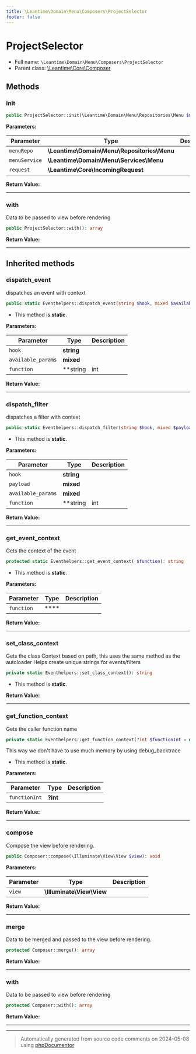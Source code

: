 ```yaml
---
title: \Leantime\Domain\Menu\Composers\ProjectSelector
footer: false
---
```


# ProjectSelector





* Full name: `\Leantime\Domain\Menu\Composers\ProjectSelector`
* Parent class: [\Leantime\Core\Composer](../../../Core/Composer.md)



## Methods

### init



```php
public ProjectSelector::init(\Leantime\Domain\Menu\Repositories\Menu $menuRepo, \Leantime\Domain\Menu\Services\Menu $menuService, \Leantime\Core\IncomingRequest $request): void
```








**Parameters:**

| Parameter | Type | Description |
|-----------|------|-------------|
| `menuRepo` | **\Leantime\Domain\Menu\Repositories\Menu** |  |
| `menuService` | **\Leantime\Domain\Menu\Services\Menu** |  |
| `request` | **\Leantime\Core\IncomingRequest** |  |


**Return Value:**





---
### with

Data to be passed to view before rendering

```php
public ProjectSelector::with(): array
```









**Return Value:**





---


## Inherited methods

### dispatch_event

dispatches an event with context

```php
public static Eventhelpers::dispatch_event(string $hook, mixed $available_params = [], string|int|null $function = null): void
```



* This method is **static**.




**Parameters:**

| Parameter | Type | Description |
|-----------|------|-------------|
| `hook` | **string** |  |
| `available_params` | **mixed** |  |
| `function` | **string|int|null** |  |


**Return Value:**





---
### dispatch_filter

dispatches a filter with context

```php
public static Eventhelpers::dispatch_filter(string $hook, mixed $payload, mixed $available_params = [], string|int|null $function = null): mixed
```



* This method is **static**.




**Parameters:**

| Parameter | Type | Description |
|-----------|------|-------------|
| `hook` | **string** |  |
| `payload` | **mixed** |  |
| `available_params` | **mixed** |  |
| `function` | **string|int|null** |  |


**Return Value:**





---
### get_event_context

Gets the context of the event

```php
protected static Eventhelpers::get_event_context( $function): string
```



* This method is **static**.




**Parameters:**

| Parameter | Type | Description |
|-----------|------|-------------|
| `function` | **** |  |


**Return Value:**





---
### set_class_context

Gets the class Context based on path, this uses the same method as the autoloader
Helps create unique strings for events/filters

```php
private static Eventhelpers::set_class_context(): string
```



* This method is **static**.





**Return Value:**





---
### get_function_context

Gets the caller function name

```php
private static Eventhelpers::get_function_context(?int $functionInt = null): string
```

This way we don't have to use much memory by using debug_backtrace

* This method is **static**.




**Parameters:**

| Parameter | Type | Description |
|-----------|------|-------------|
| `functionInt` | **?int** |  |


**Return Value:**





---
### compose

Compose the view before rendering.

```php
public Composer::compose(\Illuminate\View\View $view): void
```








**Parameters:**

| Parameter | Type | Description |
|-----------|------|-------------|
| `view` | **\Illuminate\View\View** |  |


**Return Value:**





---
### merge

Data to be merged and passed to the view before rendering.

```php
protected Composer::merge(): array
```









**Return Value:**





---
### with

Data to be passed to view before rendering

```php
protected Composer::with(): array
```









**Return Value:**





---


---
> Automatically generated from source code comments on 2024-05-08 using [phpDocumentor](http://www.phpdoc.org/)
